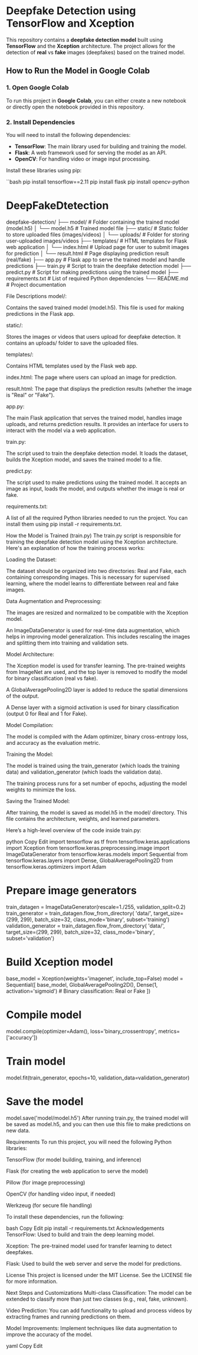 # Deepfake Detection using TensorFlow and Xception

This repository contains a **deepfake detection model** built using **TensorFlow** and the **Xception** architecture. The project allows for the detection of **real** vs **fake** images (deepfakes) based on the trained model.

## How to Run the Model in Google Colab

### 1. Open Google Colab
To run this project in **Google Colab**, you can either create a new notebook or directly open the notebook provided in this repository.

### 2. Install Dependencies
You will need to install the following dependencies:
- **TensorFlow**: The main library used for building and training the model.
- **Flask**: A web framework used for serving the model as an API.
- **OpenCV**: For handling video or image input processing.

Install these libraries using pip:

``bash
pip install tensorflow==2.11
pip install flask
pip install opencv-python
# DeepFakeDtetection
deepfake-detection/
├── model/                    # Folder containing the trained model (model.h5)
│   └── model.h5              # Trained model file
├── static/                   # Static folder to store uploaded files (images/videos)
│   └── uploads/              # Folder for storing user-uploaded images/videos
├── templates/                # HTML templates for Flask web application
│   └── index.html            # Upload page for user to submit images for prediction
│   └── result.html           # Page displaying prediction result (real/fake)
├── app.py                    # Flask app to serve the trained model and handle predictions
├── train.py                  # Script to train the deepfake detection model
├── predict.py                # Script for making predictions using the trained model
├── requirements.txt          # List of required Python dependencies
└── README.md                 # Project documentation

File Descriptions
model/:

Contains the saved trained model (model.h5). This file is used for making predictions in the Flask app.

static/:

Stores the images or videos that users upload for deepfake detection. It contains an uploads/ folder to save the uploaded files.

templates/:

Contains HTML templates used by the Flask web app.

index.html: The page where users can upload an image for prediction.

result.html: The page that displays the prediction results (whether the image is "Real" or "Fake").

app.py:

The main Flask application that serves the trained model, handles image uploads, and returns prediction results. It provides an interface for users to interact with the model via a web application.

train.py:

The script used to train the deepfake detection model. It loads the dataset, builds the Xception model, and saves the trained model to a file.

predict.py:

The script used to make predictions using the trained model. It accepts an image as input, loads the model, and outputs whether the image is real or fake.

requirements.txt:

A list of all the required Python libraries needed to run the project. You can install them using pip install -r requirements.txt.

How the Model is Trained (train.py)
The train.py script is responsible for training the deepfake detection model using the Xception architecture. Here's an explanation of how the training process works:

Loading the Dataset:

The dataset should be organized into two directories: Real and Fake, each containing corresponding images. This is necessary for supervised learning, where the model learns to differentiate between real and fake images.

Data Augmentation and Preprocessing:

The images are resized and normalized to be compatible with the Xception model.

An ImageDataGenerator is used for real-time data augmentation, which helps in improving model generalization. This includes rescaling the images and splitting them into training and validation sets.

Model Architecture:

The Xception model is used for transfer learning. The pre-trained weights from ImageNet are used, and the top layer is removed to modify the model for binary classification (real vs fake).

A GlobalAveragePooling2D layer is added to reduce the spatial dimensions of the output.

A Dense layer with a sigmoid activation is used for binary classification (output 0 for Real and 1 for Fake).

Model Compilation:

The model is compiled with the Adam optimizer, binary cross-entropy loss, and accuracy as the evaluation metric.

Training the Model:

The model is trained using the train_generator (which loads the training data) and validation_generator (which loads the validation data).

The training process runs for a set number of epochs, adjusting the model weights to minimize the loss.

Saving the Trained Model:

After training, the model is saved as model.h5 in the model/ directory. This file contains the architecture, weights, and learned parameters.

Here’s a high-level overview of the code inside train.py:

python
Copy
Edit
import tensorflow as tf
from tensorflow.keras.applications import Xception
from tensorflow.keras.preprocessing.image import ImageDataGenerator
from tensorflow.keras.models import Sequential
from tensorflow.keras.layers import Dense, GlobalAveragePooling2D
from tensorflow.keras.optimizers import Adam

# Prepare image generators
train_datagen = ImageDataGenerator(rescale=1./255, validation_split=0.2)
train_generator = train_datagen.flow_from_directory(
    'data/', target_size=(299, 299), batch_size=32, class_mode='binary', subset='training')
validation_generator = train_datagen.flow_from_directory(
    'data/', target_size=(299, 299), batch_size=32, class_mode='binary', subset='validation')

# Build Xception model
base_model = Xception(weights='imagenet', include_top=False)
model = Sequential([
    base_model,
    GlobalAveragePooling2D(),
    Dense(1, activation='sigmoid')  # Binary classification: Real or Fake
])

# Compile model
model.compile(optimizer=Adam(), loss='binary_crossentropy', metrics=['accuracy'])

# Train model
model.fit(train_generator, epochs=10, validation_data=validation_generator)

# Save the model
model.save('model/model.h5')
After running train.py, the trained model will be saved as model.h5, and you can then use this file to make predictions on new data.

Requirements
To run this project, you will need the following Python libraries:

TensorFlow (for model building, training, and inference)

Flask (for creating the web application to serve the model)

Pillow (for image preprocessing)

OpenCV (for handling video input, if needed)

Werkzeug (for secure file handling)

To install these dependencies, run the following:

bash
Copy
Edit
pip install -r requirements.txt
Acknowledgements
TensorFlow: Used to build and train the deep learning model.

Xception: The pre-trained model used for transfer learning to detect deepfakes.

Flask: Used to build the web server and serve the model for predictions.

License
This project is licensed under the MIT License. See the LICENSE file for more information.

Next Steps and Customizations
Multi-class Classification: The model can be extended to classify more than just two classes (e.g., real, fake, unknown).

Video Prediction: You can add functionality to upload and process videos by extracting frames and running predictions on them.

Model Improvements: Implement techniques like data augmentation to improve the accuracy of the model.

yaml
Copy
Edit

